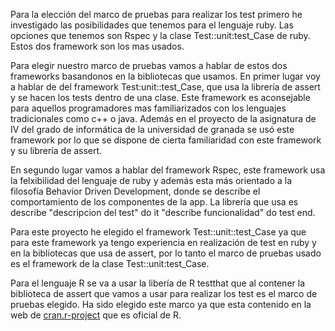 Para la elección del marco de pruebas para realizar los test primero he investigado las posibilidades que tenemos para el lenguaje ruby. Las opciones que tenemos son Rspec y la clase Test::unit:test_Case de ruby. Estos dos framework son los mas usados.

Para elegir nuestro marco de pruebas vamos a hablar de estos dos frameworks basandonos en la bibliotecas que usamos. En primer lugar voy a hablar de del framework Test:unit::test_Case, que usa la librería de assert y se hacen los tests dentro de una clase. Este framework es aconsejable para aquellos programadores mas familiarizados con los lenguajes tradicionales como c++ o java. Además en el proyecto de la asignatura de IV del grado de informática de la universidad de granada se usó este framework por lo que se dispone de cierta familiaridad con este framework y su librería de assert.

En segundo lugar vamos a hablar del framework Rspec, este framework usa la felxibilidad del lenguaje de ruby y además esta más orientado a la filosofía Behavior Driven Development, donde se describe el comportamiento de los componentes de la app. La librería que usa es describe "descripcion del test" do it "describe funcionalidad" do test end.

Para este proyecto he elegido el framework Test::unit::test_Case ya que para este framework ya tengo experiencia en realización de test en ruby y en la bibliotecas que usa de assert, por lo tanto el marco de pruebas usado es el framework de la clase Test::unit:test_Case.

Para el lenguaje R se va a usar la libería de R testthat que al contener la biblioteca de assert que vamos a usar para realizar los test es el marco de pruebas elegido. Ha sido elegido este marco ya que esta contenido en la web de [cran.r-project](https://cran.r-project.org/web/packages/testthat/index.html) que es oficial de R.
